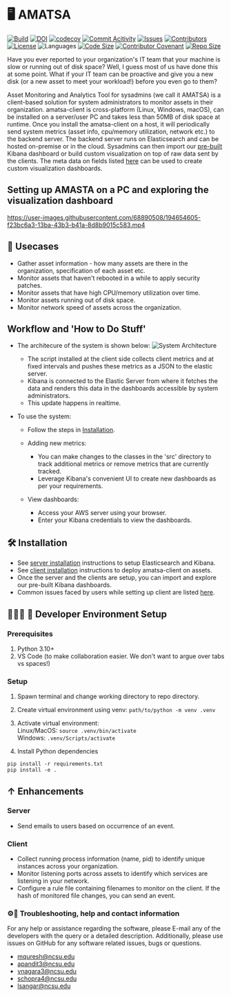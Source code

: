 # 🖥 AMATSA
[![Build](https://github.com/VSangarya/AMATSA/actions/workflows/build.yml/badge.svg)](https://github.com/VSangarya/AMATSA/actions/workflows/build.yml)
<a href="https://doi.org/10.5281/zenodo.7179464"><img src="https://zenodo.org/badge/DOI/10.5281/zenodo.7179464.svg" alt="DOI"></a>
[![codecov](https://codecov.io/gh/team-12-csc-510/amatsa/branch/codecov-update/graph/badge.svg?token=R5G1DMNTJV)](https://codecov.io/gh/team-12-csc-510/amatsa)
[![Commit Acitivity](https://img.shields.io/github/commit-activity/w/VSangarya/AMATSA)](https://github.com/VSangarya/AMATSA/pulse)
[![Issues](https://img.shields.io/github/issues/VSangarya/AMATSA?color=red)](https://github.com/VSangarya/AMATSA/issues)
[![Contributors](https://img.shields.io/github/contributors/VSangarya/AMATSA)](https://github.com/VSangarya/AMATSA/graphs/contributors)
[![License](https://img.shields.io/github/license/VSangarya/AMATSA)](LICENSE)
![Languages](https://img.shields.io/github/languages/count/VSangarya/AMATSA)
[![Code Size](https://img.shields.io/github/languages/code-size/VSangarya/AMATSA)](src)
[![Contributor Covenant](https://img.shields.io/badge/Contributor%20Covenant-2.1-4baaaa.svg)](CODE-OF-CONDUCT.md)
[![Repo Size](https://img.shields.io/github/repo-size/VSangarya/AMATSA)](https://github.com/VSangarya/AMATSA/)

Have you ever reported to your organization's IT team that your machine is slow or running out of disk space? Well, I guess most of us have done this at some point. What if your IT team can be proactive and give you a new disk (or a new asset to meet your workload!) before you even go to them?

Asset Monitoring and Analytics Tool for sysadmins (we call it AMATSA) is a client-based solution for system administrators to monitor assets in their organization. amatsa-client is cross-platform (Linux, Windows, macOS), can be installed on a server/user PC and takes less than 50MB of disk space at runtime. Once you install the amatsa-client on a host, it will periodically send system metrics (asset info, cpu/memory utilization, network etc.) to the backend server. The backend server runs on Elasticsearch and can be hosted on-premise or in the cloud. Sysadmins can then import our [pre-built](data/kibana/dashboard.ndjson) Kibana dashboard or build custom visualization on top of raw data sent by the clients. The meta data on fields listed [here](data/metrics.json) can be used to create custom visualization dashboards.  

## Setting up AMASTA on a PC and exploring the visualization dashboard

https://user-images.githubusercontent.com/68890508/194654605-f23bc6a3-13ba-43b3-b41a-8d8b9015c583.mp4

## 📖 Usecases
*  Gather asset information - how many assets are there in the organization, specification of each asset etc.
*  Monitor assets that haven't rebooted in a while to apply security patches.
*  Monitor assets that have high CPU/memory utilization over time.
*  Monitor assets running out of disk space.
*  Monitor network speed of assets across the organization.

## Workflow and 'How to Do Stuff'
* The architecure of the system is shown below:
![System Architecture](assets/system_architecture.jpg)
  * The script installed at the client side collects client metrics and at fixed intervals and pushes these metrics as a JSON to the elastic server.
  * Kibana is connected to the Elastic Server from where it fetches the data and renders this data in the dashboards accessible by system administrators.
  * This update happens in realtime.

* To use the system: 

  * Follow the steps in [Installation](README.md#🛠-installation).

  * Adding new metrics:
      * You can make changes to the classes in the 'src' directory to track additional metrics or   remove metrics that are currently tracked.
      * Leverage Kibana's convenient UI to create new dashboards as per your requirements.

  * View dashboards:
      * Access your AWS server using your browser.
      * Enter your Kibana credentials to view the dashboards.

## 🛠 Installation
*  See [server installation](INSTALL.md#-server) instructions to setup Elasticsearch and Kibana.
*  See [client installation](INSTALL.md#-client) instructions to deploy amatsa-client on assets.
*  Once the server and the clients are setup, you can import and explore our pre-built Kibana dashboards.
*  Common issues faced by users while setting up client are listed [here](INSTALL.md#debugging).

## 👩🏼‍💻 🚀 Developer Environment Setup
### Prerequisites
1. Python 3.10+
2. VS Code (to make collaboration easier. We don't want to argue over tabs vs spaces!)
### Setup
1. Spawn terminal and change working directory to repo directory.

2. Create virtual environment using venv: `path/to/python -m venv .venv`

3. Activate virtual environment:<br/>
Linux/MacOS:  `source .venv/bin/activate`<br/>
Windows:  `.venv/Scripts/activate`<br/>

4. Install Python dependencies
```Text
pip install -r requirements.txt
pip install -e .
```

## ↑ Enhancements
### Server
*  Send emails to users based on occurrence of an event.

### Client
*  Collect running process information (name, pid) to identify unique instances across your organization.
*  Monitor listening ports across assets to identify which services are listening in your network.
*  Configure a rule file containing filenames to monitor on the client. If the hash of monitored file changes, you can send an event.

### ⚙︎📧 Troubleshooting, help and contact information
For any help or assistance regarding the software, please E-mail any of the developers with the query or a detailed description. Additionally, please use issues on GitHub for any software related issues, bugs or questions.
*  mquresh@ncsu.edu
*  apandit3@ncsu.edu
*  vnagara3@ncsu.edu
*  schopra4@ncsu.edu
*  lsangar@ncsu.edu


